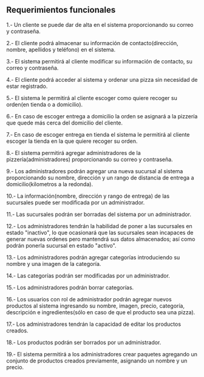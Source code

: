 ## Requerimientos funcionales

1.- Un cliente se puede dar de alta en el sistema proporcionando su correo y contraseña.

2.- El cliente podrá almacenar su información de contacto(dirección, nombre, apellidos y teléfono) en el sistema.

3.- El sistema permitirá al cliente modificar su información de contacto, su correo y contraseña.

4.- El cliente podrá acceder al sistema y ordenar una pizza sin necesidad de estar registrado.

5.- El sistema le permitirá al cliente escoger como quiere recoger su orden(en tienda o a domicilio).

6.- En caso de escoger entrega a domicilio la orden se asignará a la pizzería que quede más cerca del domicilio del cliente.

7.- En caso de escoger entrega en tienda el sistema le permitirá al cliente escoger la tienda en la que quiere recoger su orden.

8.- El sistema permitirá agregar administradores de la pizzería(administradores) proporcionando su correo y contraseña.

9.- Los administradores podrán agregar una nueva sucursal al sistema proporcionando su nombre, dirección y un rango de distancia de entrega a domicilio(kilometros a la redonda).

10.- La información(nombre, dirección y rango de entrega) de las sucursales puede ser modificada por un administrador.

11.- Las sucursales podrán ser borradas del sistema por un administrador.

12.- Los administradores tendrán la habilidad de poner a las sucursales en estado "inactivo", lo que ocasionará que las sucursales sean incapaces de generar nuevas ordenes pero mantendrá sus datos almacenados; así como podrán ponerla sucursal en estado "activo".

13.- Los administradores podrán agregar categorías introduciendo su nombre y una imagen de la categoría.

14.- Las categorías podrán ser modificadas por un administrador.

15.- Los administradores podrán borrar categorías.

16.- Los usuarios con rol de administrador podrán agregar nuevos productos al sistema ingresando su nombre, imagen, precio, categoría, descripción e ingredientes(sólo en caso de que el producto sea una pizza).

17.- Los administradores tendrán la capacidad de editar los productos creados.

18.- Los productos podrán ser borrados por un administrador.

19.- El sistema permitirá a los administradores crear paquetes agregando un conjunto de productos creados previamente, asignando un nombre y un precio.

